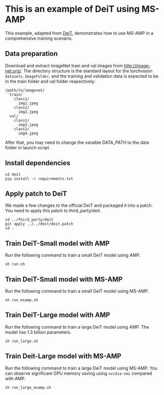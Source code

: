 # This is an example of DeiT using MS-AMP
This example, adapted from [DeiT](https://github.com/facebookresearch/deit), demonstrates how to use MS-AMP in a comprehensive training scenario.

## Data preparation
Download and extract ImageNet train and val images from http://image-net.org/. The directory structure is the standard layout for the torchvision `datasets.ImageFolder`, and the training and validation data is expected to be in the train folder and val folder respectively:
```
/path/to/imagenet/
  train/
    class1/
      img1.jpeg
    class2/
      img2.jpeg
  val/
    class1/
      img3.jpeg
    class2/
      img4.jpeg
```
After that, you may need to change the varaible DATA_PATH to the data folder in launch script.

## Install dependencies
```
cd deit
pip install -r requirements.txt
```

## Apply patch to DeiT
We made a few changes to the official DeiT and packaged it into a patch. You need to apply this patch to third_party/deit.
```
cd ../third_party/deit
git apply ../../deit/deit.patch
cd -
```

## Train DeiT-Small model with AMP
Run the following command to train a small DeiT model using AMP.
```
sh run.sh
```

## Train DeiT-Small model with MS-AMP
Run the following command to train a small DeiT model using MS-AMP.
```
sh run_msamp.sh
```

## Train DeiT-Large model with AMP
Run the following command to train a large DeiT model using AMP. The model has 1.3 billion parameters.
```
sh run_large.sh
```
## Train Deit-Large model with MS-AMP
Run the following command to train a large DeiT model using MS-AMP. You can observe significant GPU memory saving using `nvidia-smi` compared with AMP.
```
sh run_large_msamp.sh
```
